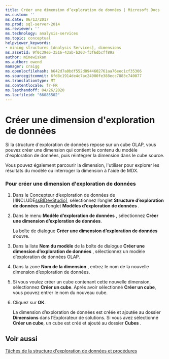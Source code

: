 ```yaml
---
title: Créer une dimension d’exploration de données | Microsoft Docs
ms.custom: ''
ms.date: 06/13/2017
ms.prod: sql-server-2014
ms.reviewer: ''
ms.technology: analysis-services
ms.topic: conceptual
helpviewer_keywords:
- mining structures [Analysis Services], dimensions
ms.assetid: 9f0c39e5-3516-43ab-b203-f3f6dbcff89a
author: minewiskan
ms.author: owend
manager: craigg
ms.openlocfilehash: b642d7a0bdf552d8944602761aa76eec1cf35306
ms.sourcegitcommit: 6fd8c1914de4c7ac24900fe388ecc7883c740077
ms.translationtype: MT
ms.contentlocale: fr-FR
ms.lasthandoff: 04/26/2020
ms.locfileid: "66085502"
---
```

# <a name="create-a-data-mining-dimension"></a>Créer une dimension d'exploration de données
  Si la structure d'exploration de données repose sur un cube OLAP, vous pouvez créer une dimension qui contient le contenu du modèle d'exploration de données, puis réintégrer la dimension dans le cube source.  
  
 Vous pouvez également parcourir la dimension, l'utiliser pour explorer les résultats du modèle ou interroger la dimension à l'aide de MDX.  
  
### <a name="to-create-a-data-mining-dimension"></a>Pour créer une dimension d'exploration de données  
  
1.  Dans le Concepteur d’exploration de données de [!INCLUDE[ssBIDevStudio](../../includes/ssbidevstudio-md.md)], sélectionnez l’onglet **Structure d’exploration de données** ou l’onglet **Modèles d’exploration de données** .  
  
2.  Dans le menu **Modèle d’exploration de données** , sélectionnez **Créer une dimension d’exploration de données**.  
  
     La boîte de dialogue **Créer une dimension d’exploration de données** s’ouvre.  
  
3.  Dans la liste **Nom du modèle** de la boîte de dialogue **Créer une dimension d’exploration de données** , sélectionnez un modèle d’exploration de données OLAP.  
  
4.  Dans la zone **Nom de la dimension** , entrez le nom de la nouvelle dimension d’exploration de données.  
  
5.  Si vous voulez créer un cube contenant cette nouvelle dimension, sélectionnez **Créer un cube**. Après avoir sélectionné **Créer un cube**, vous pouvez entrer le nom du nouveau cube.  
  
6.  Cliquez sur **OK**.  
  
     La dimension d’exploration de données est créée et ajoutée au dossier **Dimensions** dans l’Explorateur de solutions. Si vous avez sélectionné **Créer un cube**, un cube est créé et ajouté au dossier **Cubes** .  
  
## <a name="see-also"></a>Voir aussi  
 [Tâches de la structure d'exploration de données et procédures](mining-structure-tasks-and-how-tos.md)  
  
  
